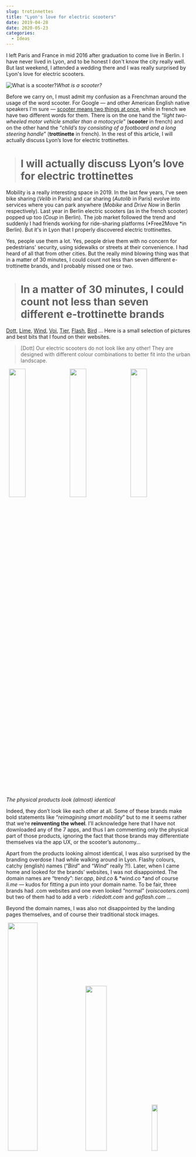 ```yaml
---
slug: trotinnettes
title: "Lyon's love for electric scooters"
date: 2019-04-28
date: 2020-05-23
categories:
  - Ideas
---
```


I left Paris and France in mid 2016 after graduation to come live in Berlin. I have never lived in Lyon, and to be honest I don't know the city really well. But last weekend, I attended a wedding there and I was really surprised by Lyon's love for electric scooters.

![What is a scooter?](https://cdn-images-1.medium.com/max/5728/1*wKR-663OdGwD3wawK3q5iw.png)_What is a scooter?_

Before we carry on, I must admit my confusion as a Frenchman around the usage of the word scooter. For Google — and other American English native speakers I'm sure — [scooter means two things at once](https://dictionary.cambridge.org/dictionary/english/scooter), while in french we have two different words for them. There is on the one hand the “_light two-wheeled motor vehicle smaller than a motocycle_” (**scooter** in french) and on the other hand the “_child’s toy consisting of a footboard and a long steering handle_” (**trottinette** in french). In the rest of this article, I will actually discuss Lyon’s love for electric trottinettes.

> # I will actually discuss **Lyon’s love for electric trottinettes**

Mobility is a really interesting space in 2019. In the last few years, I've seen bike sharing (_Velib_ in Paris) and car sharing (_Autolib_ in Paris) evolve into services where you can park anywhere (_Mobike_ and _Drive Now_ in Berlin respectively). Last year in Berlin electric scooters (as in the french scooter) popped up too (_Coup_ in Berlin). The job market followed the trend and suddenly I had friends working for ride-sharing platforms (*Free2Move *in Berlin). But it's in Lyon that I properly discovered electric trottinettes.

Yes, people use them a lot. Yes, people drive them with no concern for pedestrians' security, using sidewalks or streets at their convenience. I had heard of all that from other cities. But the really mind blowing thing was that in a matter of 30 minutes, I could count not less than seven different e-trottinette brands, and I probably missed one or two.

> # In a matter of 30 minutes, I could count not less than seven different e-trottinette brands

[Dott](https://ridedott.com/), [Lime](https://www.li.me), [Wind](https://www.wind.co/), [Voi](https://www.voiscooters.com/), [Tier](https://www.tier.app/), [Flash](https://goflash.com/), [Bird](https://www.bird.co/) … Here is a small selection of pictures and best bits that I found on their websites.

> [Dott] Our electric scooters do not look like any other! They are designed with different colour combinations to better fit into the urban landscape.

<img src="https://cdn-images-1.medium.com/max/2320/1*QeSUR4zn6jXVLzp7OoxeBg.png"  width="30%" height="30%" style="margin: 0 1.5%;"><img src="https://cdn-images-1.medium.com/max/2000/1*Q5ttT0Pt0Y2F4ojWsdiLIg.png"  width="30%" height="30%" style="margin: 0 1.5%;"><img src="https://cdn-images-1.medium.com/max/2560/1*dZGcAUE880NNbT7YFNDMyQ.png"  width="30%" height="30%" style="margin: 0 1.5%;">
_The physical products look (almost) identical_

Indeed, they don’t look like each other at all. Some of these brands make bold statements like “_reimagining smart mobility_” but to me it seems rather that we’re **reinventing the wheel**. I’ll acknowledge here that I have not downloaded any of the 7 apps, and thus I am commenting only the physical part of those products, ignoring the fact that those brands may differentiate themselves via the app UX, or the scooter’s autonomy…

Apart from the products looking almost identical, I was also surprised by the branding overdose I had while walking around in Lyon. Flashy colours, catchy (english) names (“_Bird_” and “_Wind_” really ?!). Later, when I came home and looked for the brands’ websites, I was not disappointed. The domain names are “trendy”: _tier.app_, _bird.co_ & *wind.co *and of course _li.me_ — kudos for fitting a pun into your domain name. To be fair, three brands had .com websites and one even looked “normal” (_voiscooters.com_) but two of them had to add a verb : _ridedott.com_ and _goflash.com …_

Beyond the domain names, I was also not disappointed by the landing pages themselves, and of course their traditional stock images.

<img src="https://cdn-images-1.medium.com/max/2000/0*CblneF2qHtwzY4GC.jpg"  width="40%" height="40%" style="margin: 0 1%;"><img src="https://cdn-images-1.medium.com/max/2048/1*R1RqptZdSF6VK46dHnoWnw.jpeg"  width="34%" height="34%" style="margin: 0 1%;"><img src="https://cdn-images-1.medium.com/max/2000/1*wK6BWcx96yg-OQFi6uUroQ.jpeg"  width="18%" height="18%" style="margin: 0 1%;">
_Startupy branding overdose_

Enough with the sarcasm. I actually had quite some fun walking in Lyon and counting the e-scooter brands. And comparing their websites was a great exercise. Indeed, what would **you** do if you had to release one more of these brands?

> # What would be the branding of your e-trottinette startup?

As a parting thought, I can’t help but think about these pictures from bike-sharing cemeteries in China. The (probably upcoming) concentration of the e-trotinette market could have the hidden side-effect of creating similar e-trotinette cemeteries.

<img src="https://cdn-images-1.medium.com/max/2000/1*46xNjluwGwL567IuwJMyGA.jpeg"  width="55%" height="55%" style="margin: 0 1%;"><img src="https://cdn-images-1.medium.com/max/2000/1*ByxwryGKq6TCZkGsA7MNug.jpeg"  width="41%" height="41%" style="margin: 0 1%;">
_No, those are not flowers, but bicycles in China_

As of writing, e-scooters are forbidden in Berlin. But [law is in the making](https://www.berlin.de/special/auto-und-motor/nachrichten/5560401-2301467-e-scooter-elektro-tretroller-verleih.html) to allow them. It will be interesting to see **if the e-scooter Cupid shots Berlin like he shot Lyon**.
